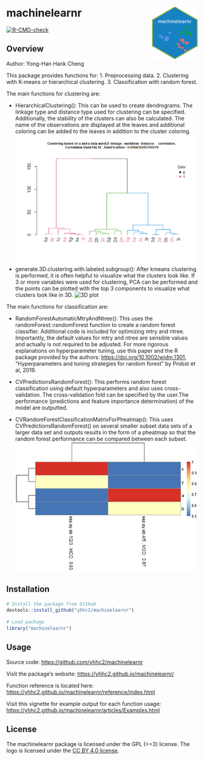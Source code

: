 
<!-- README.md is generated from README.Rmd. Please edit that file -->

# machinelearnr <a href='https://yhhc2.github.io/machinelearnr/'><img src='man/figures/logo.png' align="right" height="139" /></a>

<!-- badges: start -->
[![R-CMD-check](https://github.com/yhhc2/machinelearnr/workflows/R-CMD-check/badge.svg)](https://github.com/yhhc2/machinelearnr/actions)
<!-- badges: end -->

## Overview

Author: Yong-Han Hank Cheng

This package provides functions for: 1. Preprocessing data. 2.
Clustering with K-means or hierarchical clustering. 3. Classification
with random forest.

The main functions for clustering are:

  - HierarchicalClustering(): This can be used to create dendrograms.
    The linkage type and distance type used for clustering can be
    specified. Additionally, the stability of the clusters can also be
    calculated. The name of the observations are displayed at the leaves
    and additional coloring can be added to the leaves in addition to
    the cluster coloring.
    ![Dendrogram](README_files/figure-gfm/unnamed-chunk-8-2.png)
  - generate.3D.clustering.with.labeled.subgroup(): After kmeans
    clustering is performed, it is often helpful to visualize what the
    clusters look like. If 3 or more variables were used for clustering,
    PCA can be performed and the points can be plotted with the top 3
    components to visualize what clusters look like in 3D. ![3D
    plot](README_files/figure-gfm/unnamed-chunk-5-3.png)

The main functions for classification are:

  - RandomForestAutomaticMtryAndNtree(): This uses the
    randomForest::randomForest function to create a random forest
    classifier. Additional code is included for optimizing mtry and
    ntree. Importantly, the default values for mtry and ntree are
    sensible values and actually is not required to be adjusted. For
    more rigorous explanations on hyperparameter tuning, use this paper
    and the R package provided by the authors:
    <https://doi.org/10.1002/widm.1301>, “Hyperparameters and tuning
    strategies for random forest” by Probst et al, 2019.

  - CVPredictionsRandomForest(): This performs random forest
    classification using default hyperparameters and also uses
    cross-validation. The cross-validation fold can be specified by the
    user.The performance (predictions and feature importance
    determination) of the model are outputted.

  - CVRandomForestClassificationMatrixForPheatmap(): This uses
    CVPredictionsRandomForest() on several smaller subset data sets of a
    larger data set and outputs results in the form of a pheatmap so
    that the random forest performance can be compared between each
    subset. ![pheatmap](README_files/figure-gfm/unnamed-chunk-15-3.png)

## Installation

``` r
# Install the package from GitHub
devtools::install_github("yhhc2/machinelearnr")
```

``` r
# Load package
library("machinelearnr")
```

## Usage

Source code: <https://github.com/yhhc2/machinelearnr>

Visit the package’s website: <https://yhhc2.github.io/machinelearnr/>

Function reference is located here:
<https://yhhc2.github.io/machinelearnr/reference/index.html>

Visit this vignette for example output for each function usage:
<https://yhhc2.github.io/machinelearnr/articles/Examples.html>

## License

The machinelearnr package is licensed under the GPL (\>=3) license. The
logo is licensed under the
<a href='https://creativecommons.org/licenses/by/4.0/'> CC BY 4.0
license</a>.
